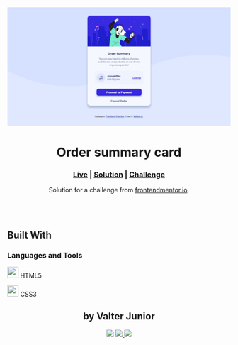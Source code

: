 <div align="center">
    <img src="./screenshots/screenshot.png"></img>
</div>

<h1 align="center">Order summary card</h1>

<div align="center">
    <h3>
        <a href="https://junior2105.github.io/OrderSumary-FRONTEND/" target="_blank">Live</a>
        <span> | </span>
        <a href="" target="_blank">Solution</a>
        <span> | </span>
        <a href="https://www.frontendmentor.io/challenges/order-summary-component-QlPmajDUj" target="_blank">Challenge</a>
    </h3>
</div>

<div align="center">
   Solution for a challenge from  <a href="https://www.frontendmentor.io/" target="_blank">frontendmentor.io</a>.
</div>
<br><br><br>

## Built With

### Languages and Tools

<p><img width=25 height=25 src="https://raw.githubusercontent.com/junior2105/SocialMediasIcons/master/html.svg"/> HTML5</p>
<p><img width=25 height=25 src="https://raw.githubusercontent.com/junior2105/SocialMediasIcons/master/css.svg"/> CSS3</p>

<h2 align="center">by Valter Junior</h2>
<p align="center">
<a href="https://www.instagram.com/vjrx._/"><img src="https://img.shields.io/badge/Instagram-E4405F?style=for-the-badge&logo=instagram&logoColor=white"/></a>
<a href="https://github.com/junior2105/">
<img src="https://img.shields.io/badge/GitHub-100000?style=for-the-badge&logo=github&logoColor=white"/>
</a>
<a href="#">
<img src="https://img.shields.io/badge/VJR-9400d3?style=for-the-badge"/>
